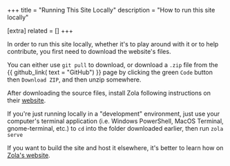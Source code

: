 +++
title = "Running This Site Locally"
description = "How to run this site locally"

[extra]
related = []
+++

In order to run this site locally, whether it's to play around with it or to help contribute, you first need to download the website's files.

You can either use `git pull` to download, or download a `.zip` file from the {{ github_link( text = "GitHub") }} page by clicking the green `Code` button then `Download ZIP`, and then unzip somewhere.

After downloading the source files, install Zola following instructions on their [website](https://www.getzola.org/documentation/getting-started/installation/).

If you're just running locally in a "development" environment, just use your computer's terminal application (i.e. Windows PowerShell, MacOS Terminal, gnome-terminal, etc.) to `cd` into the folder downloaded earlier, then run `zola serve`

If you want to build the site and host it elsewhere, it's better to learn how on [Zola's website](https://www.getzola.org/documentation/getting-started/overview/).